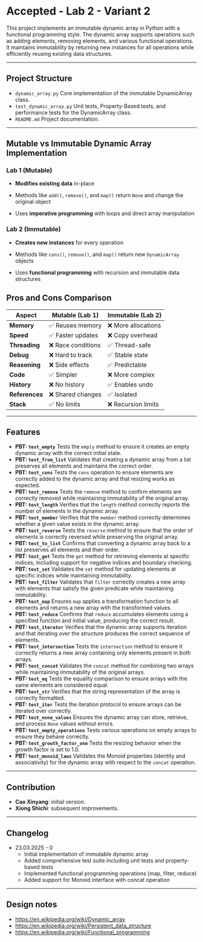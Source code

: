 # Accepted - Lab 2 - Variant 2

This project implements an immutable dynamic array in Python
with a functional programming style.
The dynamic array supports operations such as adding elements,
removing elements, and various functional operations.
It maintains immutability by returning new instances for all operations
while efficiently reusing existing data structures.

---

## Project Structure

- `dynamic_array.py`
  Core implementation
  of the immutable DynamicArray class.
- `test_dynamic_array.py`
  Unit tests, Property-Based tests, and performance tests
  for the DynamicArray class.
- `README.md`
  Project documentation.

---

## Mutable vs Immutable Dynamic Array Implementation

### Lab 1 (Mutable)

- **Modifies existing data** in-place

- Methods like `add()`, `remove()`, and `map()` return `None`
  and change the original object

- Uses **imperative programming** with loops and direct array manipulation

### Lab 2 (Immutable)

- **Creates new instances** for every operation

- Methods like `cons()`, `remove()`, and `map()` return new `DynamicArray` objects

- Uses **functional programming** with recursion and immutable data structures

## Pros and Cons Comparison

| Aspect | Mutable (Lab 1) | Immutable (Lab 2) |
|----|----|-----|
| **Memory** | ✅ Reuses memory | ❌ More allocations |
| **Speed** | ✅ Faster updates | ❌ Copy overhead |
| **Threading** | ❌ Race conditions | ✅ Thread-safe |
| **Debug** | ❌ Hard to track | ✅ Stable state |
| **Reasoning** | ❌ Side effects | ✅ Predictable |
| **Code** | ✅ Simpler | ❌ More complex |
| **History** | ❌ No history | ✅ Enables undo |
| **References** | ❌ Shared changes | ✅ Isolated |
| **Stack** | ✅ No limits | ❌ Recursion limits |

---

## Features

- **PBT: `test_empty`**
  Tests the `empty` method to ensure it creates an empty dynamic array
  with the correct initial state.
- **PBT: `test_from_list`**
  Validates that creating a dynamic array from a list preserves all elements
  and maintains the correct order.
- **PBT: `test_cons`**
  Tests the `cons` operation to ensure elements are correctly added to the
  dynamic array and that resizing works as expected.
- **PBT: `test_remove`**
  Tests the `remove` method to confirm elements are correctly removed while
  maintaining immutability of the original array.
- **PBT: `test_length`**
  Verifies that the `length` method correctly reports the number of elements
  in the dynamic array.
- **PBT: `test_member`**
  Verifies that the `member` method correctly determines whether a given value
  exists in the dynamic array.
- **PBT: `test_reverse`**
  Tests the `reverse` method to ensure that the order of elements is correctly reversed
  while preserving the original array.
- **PBT: `test_to_list`**
  Confirms that converting a dynamic array back to a list preserves all elements
  and their order.
- **PBT: `test_get`**
  Tests the `get` method for retrieving elements at specific indices,
  including support for negative indices and boundary checking.
- **PBT: `test_set`**
  Validates the `set` method for updating elements at specific indices
  while maintaining immutability.
- **PBT: `test_filter`**
  Validates that `filter` correctly creates a new array with elements that satisfy
  the given predicate while maintaining immutability.
- **PBT: `test_map`**
  Ensures `map` applies a transformation function to all elements and
  returns a new array with the transformed values.
- **PBT: `test_reduce`**
  Confirms that `reduce` accumulates elements using a specified function and
  initial value, producing the correct result.
- **PBT: `test_iterator`**
  Verifies that the dynamic array supports iteration and that iterating over
  the structure produces the correct sequence of elements.
- **PBT: `test_intersection`**
  Tests the `intersection` method to ensure it correctly returns a new array
  containing only elements present in both arrays.
- **PBT: `test_concat`**
  Validates the `concat` method for combining two arrays while maintaining
  immutability of the original arrays.
- **PBT: `test_eq`**
  Tests the equality comparison to ensure arrays with the same elements
  are considered equal.
- **PBT: `test_str`**
  Verifies that the string representation of the array is correctly formatted.
- **PBT: `test_iter`**
  Tests the iteration protocol to ensure arrays can be iterated over correctly.
- **PBT: `test_none_values`**
  Ensures the dynamic array can store, retrieve, and process `None` values
  without errors.
- **PBT: `test_empty_operations`**
  Tests various operations on empty arrays to ensure they behave correctly.
- **PBT: `test_growth_factor_one`**
  Tests the resizing behavior when the growth factor is set to 1.0.
- **PBT: `test_monoid_laws`**
  Validates the Monoid properties (identity and associativity) for the
  dynamic array with respect to the `concat` operation.

---

## Contribution

- **Cao Xinyang**: initial version.
- **Xiong Shichi**: subsequent improvements.

---

## Changelog

- 23.03.2025 - 0  
   - Initial implementation of immutable dynamic array
   - Added comprehensive test suite including unit tests and property-based tests
   - Implemented functional programming operations (map, filter, reduce)
   - Added support for Monoid interface with concat operation

---

## Design notes

- <https://en.wikipedia.org/wiki/Dynamic_array>
- <https://en.wikipedia.org/wiki/Persistent_data_structure>
- <https://en.wikipedia.org/wiki/Functional_programming>
